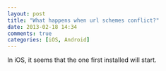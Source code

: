 ```yaml
---
layout: post
title: "What happens when url schemes conflict?"
date: 2013-02-18 14:34
comments: true
categories: [iOS, Android] 
---
```

In iOS, it seems that the one first installed will start.
